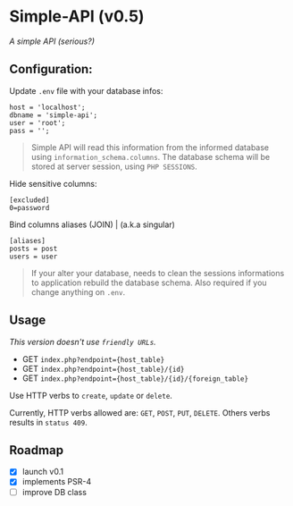 # Simple-API (v0.5)
_A simple API (serious?)_

## Configuration:

Update `.env` file with your database infos:
```
host = 'localhost';
dbname = 'simple-api';
user = 'root';
pass = '';
```

> Simple API will read this information from the informed database using `information_schema.columns`. The database schema will be stored at server session, using `PHP SESSIONS`.

Hide sensitive columns:
```
[excluded]
0=password
```

Bind columns aliases (JOIN) | (a.k.a singular)
```
[aliases]
posts = post
users = user
```

> If your alter your database, needs to clean the sessions informations to application rebuild the database schema. Also required if you change anything on `.env`.

## Usage

_This version doesn't use `friendly URLs`._

* GET `index.php?endpoint={host_table}`
* GET `index.php?endpoint={host_table}/{id}`
* GET `index.php?endpoint={host_table}/{id}/{foreign_table}`

Use HTTP verbs to `create`, `update` or `delete`.

Currently, HTTP verbs allowed are: `GET`, `POST`, `PUT`, `DELETE`.
Others verbs results in `status 409`.

## Roadmap
- [x] launch v0.1
- [x] implements PSR-4
- [ ] improve DB class
